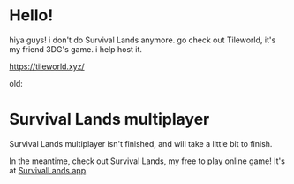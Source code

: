 # Hello!

hiya guys! i don't do Survival Lands anymore.
go check out Tileworld, it's my friend 3DG's game. i help host it.

https://tileworld.xyz/



old:

# Survival Lands multiplayer

Survival Lands multiplayer isn't finished, and will take a little bit to finish.

In the meantime, check out Survival Lands, my free to play online game! It's at [SurvivalLands.app](https://SurvivalLands.app/ "Click here to play!").
